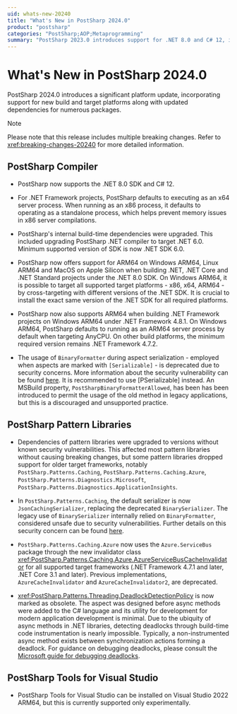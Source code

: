 ```yaml
---
uid: whats-new-20240
title: "What's New in PostSharp 2024.0"
product: "postsharp"
categories: "PostSharp;AOP;Metaprogramming"
summary: "PostSharp 2023.0 introduces support for .NET 8.0 and C# 12, including ARM64 build platforms and experimental support for ARM64 .NET Framework and Visual Studio."
---
```

# What's New in PostSharp 2024.0

PostSharp 2024.0  introduces a significant platform update, incorporating support for new build and target platforms along with updated dependencies for numerous packages.

> [!NOTE]
> Please note that this release includes multiple breaking changes. Refer to <xref:breaking-changes-20240> for more detailed information.

## PostSharp Compiler

* PostSharp now supports the .NET 8.0 SDK and C# 12.

* For .NET Framework projects, PostSharp defaults to executing as an x64 server process. When running as an x86 process, it defaults to operating as a standalone process, which helps prevent memory issues in x86 server compilations.

* PostSharp's internal build-time dependencies were upgraded. This included upgrading PostSharp .NET compiler to target .NET 6.0. Minimum supported version of SDK is now .NET SDK 6.0.

* PostSharp now offers support for ARM64 on Windows ARM64, Linux ARM64 and MacOS on Apple Silicon when building .NET, .NET Core and .NET Standard projects under the .NET 8.0 SDK. On Windows ARM64, it is possible to target all supported target platforms - x86, x64, ARM64 - by cross-targeting with different versions of the .NET SDK. It is crucial to install the exact same version of the .NET SDK for all required platforms.

* PostSharp now also supports ARM64 when building .NET Framework projects on Windows ARM64 under .NET Framework 4.8.1. On Windows ARM64, PostSharp defaults to running as an ARM64 server process by default when targeting AnyCPU. On other build platforms, the minimum required version remains .NET Framework 4.7.2.

* The usage of `BinaryFormatter` during aspect serialization - employed when aspects are marked with `[Serializable]` - is deprecated due to security concerns. More information about the security vulnerability can be found [here](https://learn.microsoft.com/en-us/dotnet/standard/serialization/binaryformatter-security-guide). It is recommended to use [PSerializable] instead. An MSBuild property, `PostSharpBinaryFormatterAllowed`, has been has been introduced to permit the usage of the old method in legacy applications, but this is a discouraged and unsupported practice.

## PostSharp Pattern Libraries

* Dependencies of pattern libraries were upgraded to versions without known security vulnerabilities. This affected most pattern libraries without causing breaking changes, but some pattern libraries dropped support for older target frameworks, notably `PostSharp.Patterns.Caching`, `PostSharp.Patterns.Caching.Azure`, `PostSharp.Patterns.Diagnostics.Microsoft`, `PostSharp.Patterns.Diagnostics.ApplicationInsights`.

* In `PostSharp.Patterns.Caching`, the default serializer is now `JsonCachingSerializer`, replacing the deprecated `BinarySerializer`. The legacy use of `BinarySerializer` internally relied on `BinaryFormatter`, considered unsafe due to security vulnerabilities. Further details on this security concern can be found [here](https://learn.microsoft.com/en-us/dotnet/standard/serialization/binaryformatter-security-guide).

* `PostSharp.Patterns.Caching.Azure` now uses the `Azure.ServiceBus` package through the new invalidator class <xref:PostSharp.Patterns.Caching.Azure.AzureServiceBusCacheInvalidator> for all supported target frameworks (.NET Framework 4.7.1 and later, .NET Core 3.1 and later). Previous implementations, `AzureCacheInvalidator` and `AzureCacheInvalidator2`, are deprecated.  

* <xref:PostSharp.Patterns.Threading.DeadlockDetectionPolicy> is now marked as obsolete. The aspect was designed before async methods were added to the C# language and its utility for development for modern application development is minimal. Due to the ubiquity of async methods in .NET libraries, detecting deadlocks through build-time code instrumentation is nearly impossible. Typically, a non-instrumented async method exists between synchronization actions forming a deadlock. For guidance on debugging deadlocks, please consult the [Microsoft guide for debugging deadlocks](https://learn.microsoft.com/en-us/dotnet/core/diagnostics/debug-deadlock).

## PostSharp Tools for Visual Studio

* PostSharp Tools for Visual Studio can be installed on Visual Studio 2022 ARM64, but this is currently supported only experimentally.